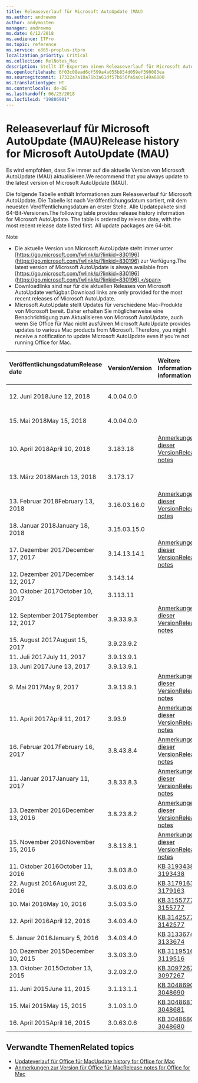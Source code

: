 ```yaml
---
title: Releaseverlauf für Microsoft AutoUpdate (MAU)
ms.author: andrewmo
author: andymosten
manager: andrewmo
ms.date: 6/12/2018
ms.audience: ITPro
ms.topic: reference
ms.service: o365-proplus-itpro
localization_priority: Critical
ms.collection: RelNotes_Mac
description: Stellt IT-Experten einen Releaseverlauf für Microsoft AutoUpdate (MAU) zur Verfügung.
ms.openlocfilehash: 6f03c08ead6cf599a4a055b854d059ef390083ea
ms.sourcegitcommit: 17322a7a18a71b3a61df57b656fa5a0c149a8880
ms.translationtype: HT
ms.contentlocale: de-DE
ms.lasthandoff: 06/25/2018
ms.locfileid: "19886901"
---
```

# <a name="release-history-for-microsoft-autoupdate-mau"></a><span data-ttu-id="fcde8-103">Releaseverlauf für Microsoft AutoUpdate (MAU)</span><span class="sxs-lookup"><span data-stu-id="fcde8-103">Release history for Microsoft AutoUpdate (MAU)</span></span>
 
<span data-ttu-id="fcde8-104">Es wird empfohlen, dass Sie immer auf die aktuelle Version von Microsoft AutoUpdate (MAU) aktualisieren.</span><span class="sxs-lookup"><span data-stu-id="fcde8-104">We recommend that you always update to the latest version of Microsoft AutoUpdate (MAU).</span></span>

<span data-ttu-id="fcde8-p101">Die folgende Tabelle enthält Informationen zum Releaseverlauf für Microsoft AutoUpdate. Die Tabelle ist nach Veröffentlichungsdatum sortiert, mit dem neuesten Veröffentlichungsdatum an erster Stelle. Alle Updatepakete sind 64-Bit-Versionen.</span><span class="sxs-lookup"><span data-stu-id="fcde8-p101">The following table provides release history information for Microsoft AutoUpdate. The table is ordered by release date, with the most recent release date listed first. All update packages are 64-bit.</span></span>

> [!NOTE]
> - <span data-ttu-id="fcde8-108">Die aktuelle Version von Microsoft AutoUpdate steht immer unter [https://go.microsoft.com/fwlink/p/?linkid=830196](https://go.microsoft.com/fwlink/p/?linkid=830196) zur Verfügung.</span><span class="sxs-lookup"><span data-stu-id="fcde8-108">The latest version of Microsoft AutoUpdate is always available from [https://go.microsoft.com/fwlink/p/?linkid=830196](https://go.microsoft.com/fwlink/p/?linkid=830196).</span></span>
> - <span data-ttu-id="fcde8-109">Downloadlinks sind nur für die aktuellen Releases von Microsoft AutoUpdate verfügbar.</span><span class="sxs-lookup"><span data-stu-id="fcde8-109">Download links are only provided for the most recent releases of Microsoft AutoUpdate.</span></span>
> - <span data-ttu-id="fcde8-p102">Microsoft AutoUpdate stellt Updates für verschiedene Mac-Produkte von Microsoft bereit. Daher erhalten Sie möglicherweise eine Benachrichtigung zum Aktualisieren von Microsoft AutoUpdate, auch wenn Sie Office für Mac nicht ausführen.</span><span class="sxs-lookup"><span data-stu-id="fcde8-p102">Microsoft AutoUpdate provides updates to various Mac products from Microsoft. Therefore, you might receive a notification to update Microsoft AutoUpdate even if you're not running Office for Mac.</span></span>
  
|<span data-ttu-id="fcde8-112">**Veröffentlichungsdatum**</span><span class="sxs-lookup"><span data-stu-id="fcde8-112">**Release date**</span></span>|<span data-ttu-id="fcde8-113">**Version**</span><span class="sxs-lookup"><span data-stu-id="fcde8-113">**Version**</span></span>|<span data-ttu-id="fcde8-114">**Weitere Informationen**</span><span class="sxs-lookup"><span data-stu-id="fcde8-114">**More information**</span></span>|<span data-ttu-id="fcde8-115">**Downloadlink für Updatepaket**</span><span class="sxs-lookup"><span data-stu-id="fcde8-115">**Download link for the update package**</span></span>|
|:-----|:-----|:-----|:-----|
|<span data-ttu-id="fcde8-116">12. Juni 2018</span><span class="sxs-lookup"><span data-stu-id="fcde8-116">June 12, 2018</span></span>  <br/> |<span data-ttu-id="fcde8-117">4.0.0</span><span class="sxs-lookup"><span data-stu-id="fcde8-117">4.0.0</span></span>  <br/> ||[<span data-ttu-id="fcde8-118">MAU 4.0.0 herunterladen</span><span class="sxs-lookup"><span data-stu-id="fcde8-118">Download MAU 4.0.0</span></span>](https://officecdn.microsoft.com/pr/C1297A47-86C4-4C1F-97FA-950631F94777/OfficeMac/Microsoft_AutoUpdate_4.0.18061000_Updater.pkg) <br/> |
|<span data-ttu-id="fcde8-119">15. Mai 2018</span><span class="sxs-lookup"><span data-stu-id="fcde8-119">May 15, 2018</span></span>  <br/> |<span data-ttu-id="fcde8-120">4.0.0</span><span class="sxs-lookup"><span data-stu-id="fcde8-120">4.0.0</span></span>  <br/> ||[<span data-ttu-id="fcde8-121">MAU 4.0.0 herunterladen</span><span class="sxs-lookup"><span data-stu-id="fcde8-121">Download MAU 4.0.0</span></span>](https://officecdn.microsoft.com/pr/C1297A47-86C4-4C1F-97FA-950631F94777/OfficeMac/Microsoft_AutoUpdate_4.0.18051301_Updater.pkg) <br/> |
|<span data-ttu-id="fcde8-122">10. April 2018</span><span class="sxs-lookup"><span data-stu-id="fcde8-122">April 10, 2018</span></span>  <br/> |<span data-ttu-id="fcde8-123">3.18</span><span class="sxs-lookup"><span data-stu-id="fcde8-123">3.18</span></span>  <br/> |[<span data-ttu-id="fcde8-124">Anmerkungen zu dieser Version</span><span class="sxs-lookup"><span data-stu-id="fcde8-124">Release notes</span></span>](release-notes-office-for-mac.md#april-2018-release) <br/> |[<span data-ttu-id="fcde8-125">MAU 3.18.0 herunterladen</span><span class="sxs-lookup"><span data-stu-id="fcde8-125">Download MAU 3.18.0</span></span>](https://officecdn.microsoft.com/pr/C1297A47-86C4-4C1F-97FA-950631F94777/OfficeMac/Microsoft_AutoUpdate_3.18.18041000_Updater.pkg) <br/> |
|<span data-ttu-id="fcde8-126">13. März 2018</span><span class="sxs-lookup"><span data-stu-id="fcde8-126">March 13, 2018</span></span>  <br/> |<span data-ttu-id="fcde8-127">3.17</span><span class="sxs-lookup"><span data-stu-id="fcde8-127">3.17</span></span>  <br/> ||[<span data-ttu-id="fcde8-128">MAU 3.17.0 herunterladen</span><span class="sxs-lookup"><span data-stu-id="fcde8-128">Download MAU 3.17.0</span></span>](https://officecdn.microsoft.com/pr/C1297A47-86C4-4C1F-97FA-950631F94777/OfficeMac/Microsoft_AutoUpdate_3.17.18031100_Updater.pkg) <br/> |
|<span data-ttu-id="fcde8-129">13. Februar 2018</span><span class="sxs-lookup"><span data-stu-id="fcde8-129">February 13, 2018</span></span>  <br/> |<span data-ttu-id="fcde8-130">3.16.0</span><span class="sxs-lookup"><span data-stu-id="fcde8-130">3.16.0</span></span>  <br/> |[<span data-ttu-id="fcde8-131">Anmerkungen zu dieser Version</span><span class="sxs-lookup"><span data-stu-id="fcde8-131">Release notes</span></span>](release-notes-office-for-mac.md#february-2018-release) <br/> | <br/> |
|<span data-ttu-id="fcde8-132">18. Januar 2018</span><span class="sxs-lookup"><span data-stu-id="fcde8-132">January 18, 2018</span></span>  <br/> |<span data-ttu-id="fcde8-133">3.15.0</span><span class="sxs-lookup"><span data-stu-id="fcde8-133">3.15.0</span></span>  <br/> |<br/> |
|<span data-ttu-id="fcde8-134">17. Dezember 2017</span><span class="sxs-lookup"><span data-stu-id="fcde8-134">December 17, 2017</span></span>  <br/> |<span data-ttu-id="fcde8-135">3.14.1</span><span class="sxs-lookup"><span data-stu-id="fcde8-135">3.14.1</span></span>  <br/> |[<span data-ttu-id="fcde8-136">Anmerkungen zu dieser Version</span><span class="sxs-lookup"><span data-stu-id="fcde8-136">Release notes</span></span>](release-notes-office-for-mac.md#december-2017-release) <br/> | <br/> |
|<span data-ttu-id="fcde8-137">12. Dezember 2017</span><span class="sxs-lookup"><span data-stu-id="fcde8-137">December 12, 2017</span></span>  <br/> |<span data-ttu-id="fcde8-138">3.14</span><span class="sxs-lookup"><span data-stu-id="fcde8-138">3.14</span></span>  <br/> ||  <br/> |
|<span data-ttu-id="fcde8-139">10. Oktober 2017</span><span class="sxs-lookup"><span data-stu-id="fcde8-139">October 10, 2017</span></span>  <br/> |<span data-ttu-id="fcde8-140">3.11</span><span class="sxs-lookup"><span data-stu-id="fcde8-140">3.11</span></span>  <br/> ||<br/> |
|<span data-ttu-id="fcde8-141">12. September 2017</span><span class="sxs-lookup"><span data-stu-id="fcde8-141">September 12, 2017</span></span>  <br/> |<span data-ttu-id="fcde8-142">3.9.3</span><span class="sxs-lookup"><span data-stu-id="fcde8-142">3.9.3</span></span>  <br/> |[<span data-ttu-id="fcde8-143">Anmerkungen zu dieser Version</span><span class="sxs-lookup"><span data-stu-id="fcde8-143">Release notes</span></span>](release-notes-office-for-mac.md#september-2017-release) <br/> |<br/> |
|<span data-ttu-id="fcde8-144">15. August 2017</span><span class="sxs-lookup"><span data-stu-id="fcde8-144">August 15, 2017</span></span>  <br/> |<span data-ttu-id="fcde8-145">3.9.2</span><span class="sxs-lookup"><span data-stu-id="fcde8-145">3.9.2</span></span>  <br/> || <br/> |
|<span data-ttu-id="fcde8-146">11. Juli 2017</span><span class="sxs-lookup"><span data-stu-id="fcde8-146">July 11, 2017</span></span>  <br/> |<span data-ttu-id="fcde8-147">3.9.1</span><span class="sxs-lookup"><span data-stu-id="fcde8-147">3.9.1</span></span>  <br/> || <br/> |
|<span data-ttu-id="fcde8-148">13. Juni 2017</span><span class="sxs-lookup"><span data-stu-id="fcde8-148">June 13, 2017</span></span>  <br/> |<span data-ttu-id="fcde8-149">3.9.1</span><span class="sxs-lookup"><span data-stu-id="fcde8-149">3.9.1</span></span>  <br/> || <br/> |
|<span data-ttu-id="fcde8-150">9. Mai 2017</span><span class="sxs-lookup"><span data-stu-id="fcde8-150">May 9, 2017</span></span>  <br/> |<span data-ttu-id="fcde8-151">3.9.1</span><span class="sxs-lookup"><span data-stu-id="fcde8-151">3.9.1</span></span>  <br/> |[<span data-ttu-id="fcde8-152">Anmerkungen zu dieser Version</span><span class="sxs-lookup"><span data-stu-id="fcde8-152">Release notes</span></span>](release-notes-office-for-mac.md#may-2017-release) <br/> | <br/> |
|<span data-ttu-id="fcde8-153">11. April 2017</span><span class="sxs-lookup"><span data-stu-id="fcde8-153">April 11, 2017</span></span>  <br/> |<span data-ttu-id="fcde8-154">3.9</span><span class="sxs-lookup"><span data-stu-id="fcde8-154">3.9</span></span>  <br/> |[<span data-ttu-id="fcde8-155">Anmerkungen zu dieser Version</span><span class="sxs-lookup"><span data-stu-id="fcde8-155">Release notes</span></span>](release-notes-office-for-mac.md#april-2017-release) <br/> |  <br/> |
|<span data-ttu-id="fcde8-156">16. Februar 2017</span><span class="sxs-lookup"><span data-stu-id="fcde8-156">February 16, 2017</span></span>  <br/> |<span data-ttu-id="fcde8-157">3.8.4</span><span class="sxs-lookup"><span data-stu-id="fcde8-157">3.8.4</span></span>  <br/> |[<span data-ttu-id="fcde8-158">Anmerkungen zu dieser Version</span><span class="sxs-lookup"><span data-stu-id="fcde8-158">Release notes</span></span>](release-notes-office-for-mac.md#february-2017-release) <br/> | <br/> |
|<span data-ttu-id="fcde8-159">11. Januar 2017</span><span class="sxs-lookup"><span data-stu-id="fcde8-159">January 11, 2017</span></span>  <br/> |<span data-ttu-id="fcde8-160">3.8.3</span><span class="sxs-lookup"><span data-stu-id="fcde8-160">3.8.3</span></span>  <br/> |[<span data-ttu-id="fcde8-161">Anmerkungen zu dieser Version</span><span class="sxs-lookup"><span data-stu-id="fcde8-161">Release notes</span></span>](release-notes-office-for-mac.md#january-2017-release) <br/> | <br/> |
|<span data-ttu-id="fcde8-162">13. Dezember 2016</span><span class="sxs-lookup"><span data-stu-id="fcde8-162">December 13, 2016</span></span>  <br/> |<span data-ttu-id="fcde8-163">3.8.2</span><span class="sxs-lookup"><span data-stu-id="fcde8-163">3.8.2</span></span>  <br/> |[<span data-ttu-id="fcde8-164">Anmerkungen zu dieser Version</span><span class="sxs-lookup"><span data-stu-id="fcde8-164">Release notes</span></span>](release-notes-office-for-mac.md#december-2016-release) <br/> | <br/> |
|<span data-ttu-id="fcde8-165">15. November 2016</span><span class="sxs-lookup"><span data-stu-id="fcde8-165">November 15, 2016</span></span>  <br/> |<span data-ttu-id="fcde8-166">3.8.1</span><span class="sxs-lookup"><span data-stu-id="fcde8-166">3.8.1</span></span>  <br/> |[<span data-ttu-id="fcde8-167">Anmerkungen zu dieser Version</span><span class="sxs-lookup"><span data-stu-id="fcde8-167">Release notes</span></span>](release-notes-office-for-mac.md#november-2016-release) <br/> | <br/> |
|<span data-ttu-id="fcde8-168">11. Oktober 2016</span><span class="sxs-lookup"><span data-stu-id="fcde8-168">October 11, 2016</span></span>  <br/> |<span data-ttu-id="fcde8-169">3.8.0</span><span class="sxs-lookup"><span data-stu-id="fcde8-169">3.8.0</span></span>  <br/> |[<span data-ttu-id="fcde8-170">KB 3193438</span><span class="sxs-lookup"><span data-stu-id="fcde8-170">KB 3193438</span></span>](https://support.microsoft.com/kb/3193438) <br/> | <br/> |
|<span data-ttu-id="fcde8-171">22. August 2016</span><span class="sxs-lookup"><span data-stu-id="fcde8-171">August 22, 2016</span></span>  <br/> |<span data-ttu-id="fcde8-172">3.6.0</span><span class="sxs-lookup"><span data-stu-id="fcde8-172">3.6.0</span></span>  <br/> |[<span data-ttu-id="fcde8-173">KB 3179163</span><span class="sxs-lookup"><span data-stu-id="fcde8-173">KB 3179163</span></span>](https://support.microsoft.com/kb/3179163) <br/> | <br/> |
|<span data-ttu-id="fcde8-174">10. Mai 2016</span><span class="sxs-lookup"><span data-stu-id="fcde8-174">May 10, 2016</span></span>  <br/> |<span data-ttu-id="fcde8-175">3.5.0</span><span class="sxs-lookup"><span data-stu-id="fcde8-175">3.5.0</span></span>  <br/> |[<span data-ttu-id="fcde8-176">KB 3155777</span><span class="sxs-lookup"><span data-stu-id="fcde8-176">KB 3155777</span></span>](https://support.microsoft.com/kb/3155777) <br/> | <br/> |
|<span data-ttu-id="fcde8-177">12. April 2016</span><span class="sxs-lookup"><span data-stu-id="fcde8-177">April 12, 2016</span></span>  <br/> |<span data-ttu-id="fcde8-178">3.4.0</span><span class="sxs-lookup"><span data-stu-id="fcde8-178">3.4.0</span></span>  <br/> |[<span data-ttu-id="fcde8-179">KB 3142577</span><span class="sxs-lookup"><span data-stu-id="fcde8-179">KB 3142577</span></span>](https://support.microsoft.com/kb/3142577) <br/> | <br/> |
|<span data-ttu-id="fcde8-180">5. Januar 2016</span><span class="sxs-lookup"><span data-stu-id="fcde8-180">January 5, 2016</span></span>  <br/> |<span data-ttu-id="fcde8-181">3.4.0</span><span class="sxs-lookup"><span data-stu-id="fcde8-181">3.4.0</span></span>  <br/> |[<span data-ttu-id="fcde8-182">KB 3133674</span><span class="sxs-lookup"><span data-stu-id="fcde8-182">KB 3133674</span></span>](https://support.microsoft.com/kb/3133674) <br/> | <br/> |
|<span data-ttu-id="fcde8-183">10. Dezember 2015</span><span class="sxs-lookup"><span data-stu-id="fcde8-183">December 10, 2015</span></span>  <br/> |<span data-ttu-id="fcde8-184">3.3.0</span><span class="sxs-lookup"><span data-stu-id="fcde8-184">3.3.0</span></span>  <br/> |[<span data-ttu-id="fcde8-185">KB 3119516</span><span class="sxs-lookup"><span data-stu-id="fcde8-185">KB 3119516</span></span>](https://support.microsoft.com/kb/3119516) <br/> | <br/> |
|<span data-ttu-id="fcde8-186">13. Oktober 2015</span><span class="sxs-lookup"><span data-stu-id="fcde8-186">October 13, 2015</span></span>  <br/> |<span data-ttu-id="fcde8-187">3.2.0</span><span class="sxs-lookup"><span data-stu-id="fcde8-187">3.2.0</span></span>  <br/> |[<span data-ttu-id="fcde8-188">KB 3097267</span><span class="sxs-lookup"><span data-stu-id="fcde8-188">KB 3097267</span></span>](https://support.microsoft.com/kb/3097267) <br/> | <br/> |
|<span data-ttu-id="fcde8-189">11. Juni 2015</span><span class="sxs-lookup"><span data-stu-id="fcde8-189">June 11, 2015</span></span>  <br/> |<span data-ttu-id="fcde8-190">3.1.1</span><span class="sxs-lookup"><span data-stu-id="fcde8-190">3.1.1</span></span>  <br/> |[<span data-ttu-id="fcde8-191">KB 3048690</span><span class="sxs-lookup"><span data-stu-id="fcde8-191">KB 3048690</span></span>](https://support.microsoft.com/kb/3048690) <br/> | <br/> |
|<span data-ttu-id="fcde8-192">15. Mai 2015</span><span class="sxs-lookup"><span data-stu-id="fcde8-192">May 15, 2015</span></span>  <br/> |<span data-ttu-id="fcde8-193">3.1.0</span><span class="sxs-lookup"><span data-stu-id="fcde8-193">3.1.0</span></span>  <br/> |[<span data-ttu-id="fcde8-194">KB 3048681</span><span class="sxs-lookup"><span data-stu-id="fcde8-194">KB 3048681</span></span>](https://support.microsoft.com/kb/3048681) <br/> | <br/> |
|<span data-ttu-id="fcde8-195">16. April 2015</span><span class="sxs-lookup"><span data-stu-id="fcde8-195">April 16, 2015</span></span>  <br/> |<span data-ttu-id="fcde8-196">3.0.6</span><span class="sxs-lookup"><span data-stu-id="fcde8-196">3.0.6</span></span>  <br/> |[<span data-ttu-id="fcde8-197">KB 3048680</span><span class="sxs-lookup"><span data-stu-id="fcde8-197">KB 3048680</span></span>](https://support.microsoft.com/kb/3048680) <br/> | <br/> |

## <a name="related-topics"></a><span data-ttu-id="fcde8-198">Verwandte Themen</span><span class="sxs-lookup"><span data-stu-id="fcde8-198">Related topics</span></span>

- [<span data-ttu-id="fcde8-199">Updateverlauf für Office für Mac</span><span class="sxs-lookup"><span data-stu-id="fcde8-199">Update history for Office for Mac</span></span>](update-history-office-for-mac.md)
- [<span data-ttu-id="fcde8-200">Anmerkungen zur Version für Office für Mac</span><span class="sxs-lookup"><span data-stu-id="fcde8-200">Release notes for Office for Mac</span></span>](release-notes-office-for-mac.md) 